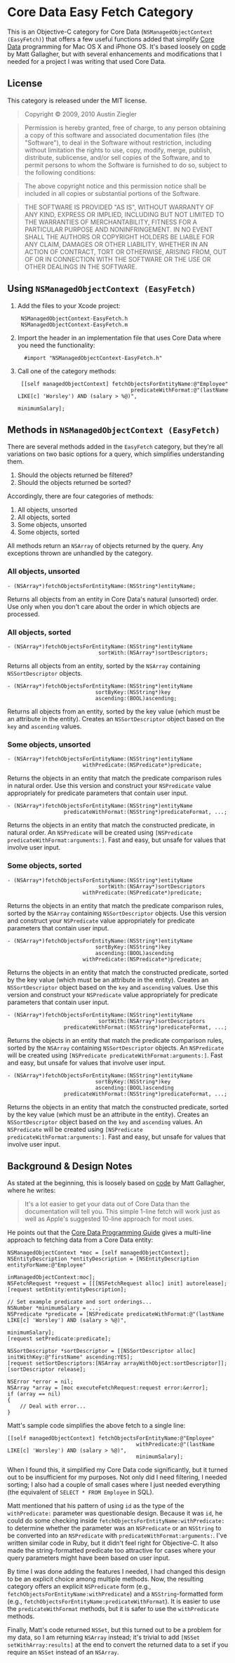 # Core Data Easy Fetch Category

This is an Objective-C category for Core Data (`NSManagedObjectContext (EasyFetch)`) that offers a few useful
functions added that simplify [Core Data][1] programming for Mac OS X and iPhone OS. It's based loosely on [code][2]
by Matt Gallagher, but with several enhancements and modifications that I needed for a project I was writing that used
Core Data.

## License

This category is released under the MIT license.

> Copyright &copy; 2009, 2010 Austin Ziegler

> Permission is hereby granted, free of charge, to any person obtaining a copy of this software and associated
> documentation files (the "Software"), to deal in the Software without restriction, including without limitation the
> rights to use, copy, modify, merge, publish, distribute, sublicense, and/or sell copies of the Software, and to
> permit persons to whom the Software is furnished to do so, subject to the following conditions:

> The above copyright notice and this permission notice shall be included in all copies or substantial portions of the
> Software.

> THE SOFTWARE IS PROVIDED "AS IS", WITHOUT WARRANTY OF ANY KIND, EXPRESS OR IMPLIED, INCLUDING BUT NOT LIMITED TO THE
> WARRANTIES OF MERCHANTABILITY, FITNESS FOR A PARTICULAR PURPOSE AND NONINFRINGEMENT. IN NO EVENT SHALL THE AUTHORS
> OR COPYRIGHT HOLDERS BE LIABLE FOR ANY CLAIM, DAMAGES OR OTHER LIABILITY, WHETHER IN AN ACTION OF CONTRACT, TORT OR
> OTHERWISE, ARISING FROM, OUT OF OR IN CONNECTION WITH THE SOFTWARE OR THE USE OR OTHER DEALINGS IN THE SOFTWARE.

## Using `NSManagedObjectContext (EasyFetch)`

1. Add the files to your Xcode project:

        NSManagedObjectContext-EasyFetch.h
        NSManagedObjectContext-EasyFetch.m

2. Import the header in an implementation file that uses Core Data where you need the functionality:

         #import "NSManagedObjectContext-EasyFetch.h"

3. Call one of the category methods:

        [[self managedObjectContext] fetchObjectsForEntityName:@"Employee"
                                           predicateWithFormat:@"(lastName LIKE[c] 'Worsley') AND (salary > %@)",
                                                               minimumSalary];

## Methods in `NSManagedObjectContext (EasyFetch)`

There are several methods added in the `EasyFetch` category, but they're all variations on two basic options for a
query, which simplifies understanding them.

1. Should the objects returned be filtered?
2. Should the objects returned be sorted?

Accordingly, there are four categories of methods:

1. All objects, unsorted
2. All objects, sorted
3. Some objects, unsorted
4. Some objects, sorted

All methods return an `NSArray` of objects returned by the query. Any exceptions thrown are unhandled by the category.

### All objects, unsorted

    - (NSArray*)fetchObjectsForEntityName:(NSString*)entityName;

Returns all objects from an entity in Core Data's natural (unsorted) order. Use only when you don't care about the
order in which objects are processed.

### All objects, sorted

    - (NSArray*)fetchObjectsForEntityName:(NSString*)entityName
                                 sortWith:(NSArray*)sortDescriptors;

Returns all objects from an entity, sorted by the `NSArray` containing `NSSortDescriptor` objects.

    - (NSArray*)fetchObjectsForEntityName:(NSString*)entityName
                                sortByKey:(NSString*)key
                                ascending:(BOOL)ascending;

Returns all objects from an entity, sorted by the key value (which must be an attribute in the entity). Creates an
`NSSortDescriptor` object based on the `key` and `ascending` values.

### Some objects, unsorted

    - (NSArray*)fetchObjectsForEntityName:(NSString*)entityName
                            withPredicate:(NSPredicate*)predicate;

Returns the objects in an entity that match the predicate comparison rules in natural order. Use this version and
construct your `NSPredicate` value appropriately for predicate parameters that contain user input.

    - (NSArray*)fetchObjectsForEntityName:(NSString*)entityName
                      predicateWithFormat:(NSString*)predicateFormat, ...;

Returns the objects in an entity that match the constructed predicate, in natural order. An `NSPredicate` will be
created using `[NSPredicate predicateWithFormat:arguments:]`. Fast and easy, but unsafe for values that involve user
input.

### Some objects, sorted

    - (NSArray*)fetchObjectsForEntityName:(NSString*)entityName
                                 sortWith:(NSArray*)sortDescriptors
                            withPredicate:(NSPredicate*)predicate;

Returns the objects in an entity that match the predicate comparison rules, sorted by the `NSArray` containing
`NSSortDescriptor` objects. Use this version and construct your `NSPredicate` value appropriately for predicate
parameters that contain user input.

    - (NSArray*)fetchObjectsForEntityName:(NSString*)entityName
                                sortByKey:(NSString*)key
                                ascending:(BOOL)ascending
                            withPredicate:(NSPredicate*)predicate;

Returns the objects in an entity that match the constructed predicate, sorted by the key value (which must be an
attribute in the entity). Creates an `NSSortDescriptor` object based on the `key` and `ascending` values. Use this
version and construct your `NSPredicate` value appropriately for predicate parameters that contain user input.

    - (NSArray*)fetchObjectsForEntityName:(NSString*)entityName
                                 sortWith:(NSArray*)sortDescriptors
                      predicateWithFormat:(NSString*)predicateFormat, ...;

Returns the objects in an entity that match the predicate comparison rules, sorted by the `NSArray` containing
`NSSortDescriptor` objects. An `NSPredicate` will be created using `[NSPredicate predicateWithFormat:arguments:]`.
Fast and easy, but unsafe for values that involve user input.

    - (NSArray*)fetchObjectsForEntityName:(NSString*)entityName
                                sortByKey:(NSString*)key
                                ascending:(BOOL)ascending
                      predicateWithFormat:(NSString*)predicateFormat, ...;

Returns the objects in an entity that match the constructed predicate, sorted by the key value (which must be an
attribute in the entity). Creates an `NSSortDescriptor` object based on the `key` and `ascending` values. An
`NSPredicate` will be created using `[NSPredicate predicateWithFormat:arguments:]`. Fast and easy, but unsafe for
values that involve user input.

## Background & Design Notes

As stated at the beginning, this is loosely based on [code][2] by Matt Gallagher, where he writes:

> It's a lot easier to get your data out of Core Data than the documentation will tell you. This simple 1-line fetch
> will work just as well as Apple's suggested 10-line approach for most uses.

He points out that the [Core Data Programming Guide][3] gives a multi-line approach to fetching data from a Core Data
entity:

    NSManagedObjectContext *moc = [self managedObjectContext];
    NSEntityDescription *entityDescription = [NSEntityDescription entityForName:@"Employee"
                                                         inManagedObjectContext:moc];
    NSFetchRequest *request = [[[NSFetchRequest alloc] init] autorelease];
    [request setEntity:entityDescription];

    // Set example predicate and sort orderings...
    NSNumber *minimumSalary = ...;
    NSPredicate *predicate = [NSPredicate predicateWithFormat:@"(lastName LIKE[c] 'Worsley') AND (salary > %@)",
                                                              minimumSalary];
    [request setPredicate:predicate];

    NSSortDescriptor *sortDescriptor = [[NSSortDescriptor alloc] initWithKey:@"firstName" ascending:YES];
    [request setSortDescriptors:[NSArray arrayWithObject:sortDescriptor]];
    [sortDescriptor release];

    NSError *error = nil;
    NSArray *array = [moc executeFetchRequest:request error:&error];
    if (array == nil)
    {
        // Deal with error...
    }

Matt's sample code simplifies the above fetch to a single line:

    [[self managedObjectContext] fetchObjectsForEntityName:@"Employee"
                                             withPredicate:@"(lastName LIKE[c] 'Worsley') AND (salary > %@)",
                                             minimumSalary];

When I found this, it simplified my Core Data code significantly, but it turned out to be insufficient for my
purposes. Not only did I need filtering, I needed sorting; I also had a couple of small cases where I just needed
everything (the equivalent of `SELECT * FROM Employee` in SQL).

Matt mentioned that his pattern of using `id` as the type of the `withPredicate:` parameter was questionable design.
Because it was `id`, he could do some checking inside `fetchObjectsForEntityName:withPredicate:` to determine whether
the parameter was an `NSPredicate` or an `NSString` to be converted into an `NSPredicate` with
`predicateWithFormat:arguments:`. I've written similar code in Ruby, but it didn't feel right for Objective-C. It also
made the string-formatted predicate too attractive for cases where your query parameters might have been based on user
input.

By time I was done adding the features I needed, I had changed this design to be an explicit choice among multiple
methods. Now, the resulting category offers an explicit `NSPredicate` form (e.g.,
`fetchObjectsForEntityName:withPredicate`) and a `NSString`-formatted form (e.g.,
`fetchObjectsForEntityName:predicateWithFormat`). It is easier to use the `predicateWithFormat` methods, but it is
safer to use the `withPredicate` methods.

Finally, Matt's code returned `NSSet`, but this turned out to be a problem for my data, so I am returning `NSArray`
instead; it's trivial to add `[NSSet setWithArray:results]` at the end to convert the returned data to a set if you
require an `NSSet` instead of an `NSArray`.

[1]: http://developer.apple.com/mac/library/DOCUMENTATION/Cocoa/Conceptual/CoreData/index.html "Core Data"
[2]: http://cocoawithlove.com/2008/03/core-data-one-line-fetch.html "Core Data: one line fetch, Matt Gallagher, Cocoa With Love, March 7, 2008"
[3]: http://developer.apple.com/documentation/Cocoa/Conceptual/CoreData/Articles/cdFetching.html "Core Data Programming Guide"
